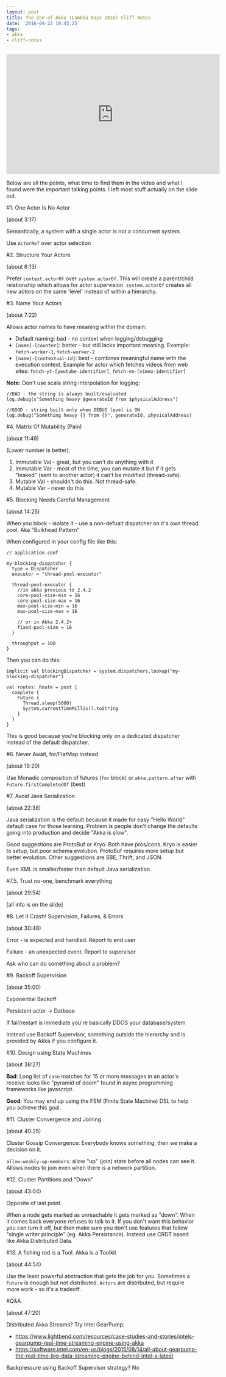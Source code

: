 ```yaml
---
layout: post
title: The Zen of Akka (Lambda Days 2016) Cliff Notes
date: '2016-04-22 19:45:25'
tags:
- akka
- cliff-notes
---
```


<iframe width="560" height="315" src="https://www.youtube.com/embed/tC-joPMPJLs" frameborder="0" allowfullscreen></iframe>

Below are all the points, what time to find them in the video and what I found were the important talking points. I left most stuff actually on the slide out.

#1. One Actor Is No Actor

(about 3:17)

Semantically, a system with a single actor is not a concurrent system.

Use `ActorRef` over actor selection

#2. Structure Your Actors

(about 6:13)

Prefer `context.actorOf` over `system.actorOf`. This will create a parent/child relationship which allows for actor supervision. `system.actorOf` creates all new actors on the same 'level' instead of within a hierarchy. 

#3. Name Your Actors

(about 7:22)

Allows actor names to have meaning within the domain:

* Default naming: bad - no context when logging/debugging
* `[name]-[counter]`: better - but still lacks important meaning. Example: `fetch-worker-1`, `fetch-worker-2`
* `[name]-[contextual-id]`: best - combines meaningful name with the execution context. Example for actor which fetches videos from web sites: `fetch-yt-[youtube-identifier]`, `fetch-vm-[vimeo-identifier]`

**Note:** Don't use scala string interpolation for logging:

    //BAD - the string is always built/evaluated
    log.debug(s"Something heavy $generateId from $physicalAddress")

    //GOOD - string built only when DEBUG level is ON
    log.debug("Something heavy {} from {}", generateId, physicalAddress)

#4. Matrix Of Mutability (Pain)

(about 11:49)

(Lower number is better):

1. Immutable Val - great, but you can't do anything with it
2. Immutable Var - most of the time, you can mutate it but if it gets "leaked" (sent to another actor) it can't be modified (thread-safe).
3. Mutable Val - shouldn't do this. Not thread-safe.
4. Mutable Var - never do this

#5. Blocking Needs Careful Management

(about 14:25)

When you block - isolate it - use a non-defualt dispatcher on it's own thread pool. Aka "Bulkhead Pattern"

When configured in your config file like this:

    // application.conf
    
    my-blocking-dispatcher {
      type = Dispatcher
      executor = "thread-pool-executor"
      
      thread-pool-executor {
        //in akka previous to 2.4.2
        core-pool-size-min = 16
        core-pool-size-max = 16
        max-pool-size-min = 16
        max-pool-size-max = 16
    
        // or in Akka 2.4.2+
        fixed-pool-size = 16
      }
    
      throughput = 100
    }

Then you can do this:

    implicit val blockingDispatcher = system.dispatchers.lookup("my-blocking-dispatcher")

    val routes: Route = post {
      complete {
        Future {
          Thread.sleep(5000)
          System.currentTimeMillis().toString
        }
      }
    }

This is good because you're blocking only on a dedicated dispatcher instead of the default dispatcher.

#6. Never Await, for/FlatMap instead

(about 19:20)

Use Monadic composition of futures (`for` block) or `akka.pattern.after` with `Future.firstCompletedOf` (best)

#7. Avoid Java Serialization

(about 22:38)

Java serialization is the default because it made for easy "Hello World" default case for those learning. Problem is people don't change the defaults going into production and decide "Akka is slow".

Good suggestions are ProtoBuf or Kryo. Both have pros/cons. Kryo is easier to setup, but poor schema evolution. ProtoBuf requires more setup but better evolution. Other suggestions are SBE, Thrift, and JSON.

Even XML is smaller/faster than default Java serialization.

#7.5. Trust no-one, benchmark everything

(about 29:54)

[all info is on the slide]

#8. Let it Crash! Supervision, Failures, & Errors

(about 30:48)

Error - is expected and handled. Report to end user

Failure - an unexpected event. Report to supervisor

Ask who can do something about a problem?

#9. Backoff Supervision

(about 35:00)

Exponential Backoff

Persistent actor -> Datbase

If fail/restart is immediate you're basically DDOS your database/system

Instead use Backoff Supervisor, something outside the hierarchy and is provided by Akka if you configure it. 

#10. Design using State Machines

(about 38:27)

**Bad**: Long list of `case` matches for 15 or more messages in an actor's receive looks like "pyramid of doom" found in async programming frameworks like javascript.

**Good**: You may end up using the FSM (Finite State Machine) DSL to help you achieve this goal.

#11. Cluster Convergence and Joining

(about 40:25)

Cluster Gossip Convergence: Everybody knows something, then we make a decision on it.

`allow-weakly-up-members`: allow "up" (join) state before all nodes can see it. Allows nodes to join even when there is a network partition.

#12. Cluster Partitions and "Down"

(about 43:04)

Opposite of last point.

When a node gets marked as unreachable it gets marked as "down". When it comes back everyone refuses to talk to it. If you don't want this behavior you can turn it off, but then make sure you don't use features that follow "single writer principle" (eg. Akka Persistance). Instead use CRDT based like Akka Distributed Data.

#13. A fishing rod is a Tool. Akka is a Toolkit

(about 44:54)

Use the least powerful abstraction that gets the job for you. Sometimes a `Future` is enough but not distributed. `Actors` are distributed, but require more work - so it's a tradeoff.

#Q&A

(about 47:20)

Distributed Akka Streams? Try Intel GearPump:

 * https://www.lightbend.com/resources/case-studies-and-stories/intels-gearpump-real-time-streaming-engine-using-akka
 * https://software.intel.com/en-us/blogs/2015/08/14/all-about-gearpump-the-real-time-big-data-streaming-engine-behind-intel-s-latest
 
Backpressure using Backoff Supervisor strategy? No

